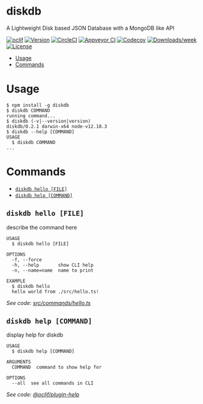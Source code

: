 diskdb
======

A Lightweight Disk based JSON Database with a MongoDB like API

[![oclif](https://img.shields.io/badge/cli-oclif-brightgreen.svg)](https://oclif.io)
[![Version](https://img.shields.io/npm/v/diskdb.svg)](https://npmjs.org/package/diskdb)
[![CircleCI](https://circleci.com/gh/arvindr21/diskdb/tree/master.svg?style=shield)](https://circleci.com/gh/arvindr21/diskdb/tree/master)
[![Appveyor CI](https://ci.appveyor.com/api/projects/status/github/arvindr21/diskdb?branch=master&svg=true)](https://ci.appveyor.com/project/arvindr21/diskdb/branch/master)
[![Codecov](https://codecov.io/gh/arvindr21/diskdb/branch/master/graph/badge.svg)](https://codecov.io/gh/arvindr21/diskdb)
[![Downloads/week](https://img.shields.io/npm/dw/diskdb.svg)](https://npmjs.org/package/diskdb)
[![License](https://img.shields.io/npm/l/diskdb.svg)](https://github.com/arvindr21/diskdb/blob/master/package.json)

<!-- toc -->
* [Usage](#usage)
* [Commands](#commands)
<!-- tocstop -->
# Usage
<!-- usage -->
```sh-session
$ npm install -g diskdb
$ diskdb COMMAND
running command...
$ diskdb (-v|--version|version)
diskdb/0.2.1 darwin-x64 node-v12.18.3
$ diskdb --help [COMMAND]
USAGE
  $ diskdb COMMAND
...
```
<!-- usagestop -->
# Commands
<!-- commands -->
* [`diskdb hello [FILE]`](#diskdb-hello-file)
* [`diskdb help [COMMAND]`](#diskdb-help-command)

## `diskdb hello [FILE]`

describe the command here

```
USAGE
  $ diskdb hello [FILE]

OPTIONS
  -f, --force
  -h, --help       show CLI help
  -n, --name=name  name to print

EXAMPLE
  $ diskdb hello
  hello world from ./src/hello.ts!
```

_See code: [src/commands/hello.ts](https://github.com/arvindr21/diskdb/blob/v0.2.1/src/commands/hello.ts)_

## `diskdb help [COMMAND]`

display help for diskdb

```
USAGE
  $ diskdb help [COMMAND]

ARGUMENTS
  COMMAND  command to show help for

OPTIONS
  --all  see all commands in CLI
```

_See code: [@oclif/plugin-help](https://github.com/oclif/plugin-help/blob/v3.2.0/src/commands/help.ts)_
<!-- commandsstop -->
